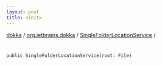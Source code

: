 ```yaml
---
layout: post
title: <init>
---
```

[dokka](../../index.md) / [org.jetbrains.dokka](../index.md) / [SingleFolderLocationService](index.md) / [<init>](_init_.md)

# <init>

```
public SingleFolderLocationService(root: File)
```
